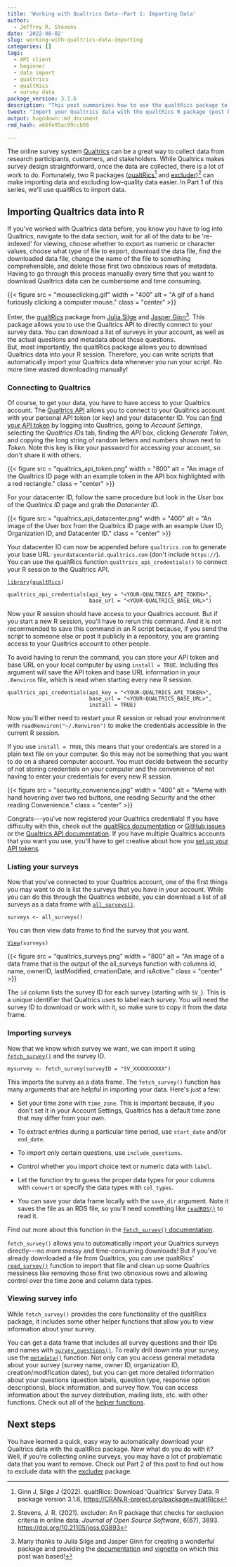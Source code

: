 ```yaml
---
title: 'Working with Qualtrics Data--Part 1: Importing Data'
author:
  - Jeffrey R. Stevens
date: '2022-08-02'
slug: working-with-qualtrics-data-importing
categories: []
tags:
  - API client
  - beginner
  - data import
  - qualtrics
  - qualtRics
  - survey data
package_version: 3.1.6
description: "This post summarizes how to use the qualtRics package to import Qualtrics data."
tweet: "Import your Qualtrics data with the qualtRics R package (post by @JeffStevensADML)!"
output: hugodown::md_document
rmd_hash: a66fe95ac99ccb56

---
```


The online survey system [Qualtrics](https://www.qualtrics.com/) can be a great way to collect data from research participants, customers, and stakeholders. While Qualtrics makes survey design straightforward, once the data are collected, there is a lot of work to do. Fortunately, two R packages ([qualtRics](https://docs.ropensci.org/qualtRics/)[^1] and [excluder](https://docs.ropensci.org/excluder/))[^2] can make importing data and excluding low-quality data easier. In Part 1 of this series, we'll use qualtRics to import data.

## Importing Qualtrics data into R

If you've worked with Qualtrics data before, you know you have to log into Qualtrics, navigate to the data section, wait for all of the data to be 're-indexed' for viewing, choose whether to export as numeric or character values, choose what type of file to export, download the data file, find the downloaded data file, change the name of the file to something comprehensible, and delete those first two obnoxious rows of metadata. Having to go through this process manually every time that you want to download Qualtrics data can be cumbersome and time consuming.

{{< figure src = "mouseclicking.gif" width = "400" alt = "A gif of a hand furiously clicking a computer mouse." class = "center" >}}
<!-- ![](mouseclicking.gif) -->

Enter, the [qualtRics](https://docs.ropensci.org/qualtRics/) package from [Julia Silge](https://juliasilge.com/) and [Jasper Ginn](https://jasperhg90.github.io/)[^3]. This package allows you to use the Qualtrics API to directly connect to your survey data. You can download a list of surveys in your account, as well as the actual questions and metadata about those questions.  
But, most importantly, the qualtRics package allows you to download Qualtrics data into your R session. Therefore, you can write scripts that automatically import your Qualtrics data whenever you run your script. No more time wasted downloading manually!

### Connecting to Qualtrics

Of course, to get your data, you have to have access to your Qualtrics account. The [Qualtrics API](https://api.qualtrics.com/) allows you to connect to your Qualtrics account with your personal API token (or key) and your datacenter ID. You can [find your API token](https://api.qualtrics.com/ZG9jOjg3NjYzMg-api-key-authentication) by logging into Qualtrics, going to *Account Settings*, selecting the *Qualtrics IDs* tab, finding the *API* box, clicking *Generate Token*, and copying the long string of random letters and numbers shown next to *Token*. Note this key is like your password for accessing your account, so don't share it with others.

{{< figure src = "qualtrics_api_token.png" width = "800" alt = "An image of the Qualtrics ID page with an example token in the API box highlighted with a red rectangle." class = "center" >}}
<!-- ![](qualtrics_api_token.png) -->

For your datacenter ID, follow the same procedure but look in the *User* box of the *Qualtrics ID* page and grab the *Datacenter ID*.

{{< figure src = "qualtrics_api_datacenter.png" width = "400" alt = "An image of the User box from the Qualtrics ID page with an example User ID, Organization ID, and Datacenter ID." class = "center" >}}
<!-- ![](qualtrics_api_datacenter.png) -->

Your datacenter ID can now be appended before `qualtrics.com` to generate your base URL: `yourdatacenterid.qualtrics.com` (don't include `https://`). You can use the qualtRics function `qualtrics_api_credentials()` to connect your R session to the Qualtrics API.

<div class="highlight">

<pre class='chroma'><code class='language-r' data-lang='r'><span><span class='kr'><a href='https://rdrr.io/r/base/library.html'>library</a></span><span class='o'>(</span><span class='nv'><a href='https://docs.ropensci.org/qualtRics/'>qualtRics</a></span><span class='o'>)</span></span>
<span></span>
<span><span class='nf'>qualtrics_api_credentials</span><span class='o'>(</span>api_key <span class='o'>=</span> <span class='s'>"&lt;YOUR-QUALTRICS_API_TOKEN&gt;"</span>, </span>
<span>                          base_url <span class='o'>=</span> <span class='s'>"&lt;YOUR-QUALTRICS_BASE_URL&gt;"</span><span class='o'>)</span></span></code></pre>

</div>

Now your R session should have access to your Qualtrics account. But if you start a new R session, you'll have to rerun this command. And it is not recommended to save this command in an R script because, if you send the script to someone else or post it publicly in a repository, you are granting access to your Qualtrics account to other people.

To avoid having to rerun the command, you can store your API token and base URL on your local computer by using `install = TRUE`. Including this argument will save the API token and base URL information in your `.Renviron` file, which is read when starting every new R session.

<div class="highlight">

<pre class='chroma'><code class='language-r' data-lang='r'><span><span class='nf'>qualtrics_api_credentials</span><span class='o'>(</span>api_key <span class='o'>=</span> <span class='s'>"&lt;YOUR-QUALTRICS_API_TOKEN&gt;"</span>, </span>
<span>                          base_url <span class='o'>=</span> <span class='s'>"&lt;YOUR-QUALTRICS_BASE_URL&gt;"</span>,</span>
<span>                          install <span class='o'>=</span> <span class='kc'>TRUE</span><span class='o'>)</span></span></code></pre>

</div>

Now you'll either need to restart your R session or reload your environment with `readRenviron("~/.Renviron")` to make the credentials accessible in the current R session.

If you use `install = TRUE`, this means that your credentials are stored in a plain text file on your computer. So this may not be something that you want to do on a shared computer account. You must decide between the security of not storing credentials on your computer and the convenience of not having to enter your credentials for every new R session.

{{< figure src = "security_convenience.jpg" width = "400" alt = "Meme with hand hovering over two red buttons, one reading Security and the other reading Convenience." class = "center" >}}
<!-- ![](security_convenience.jpg) -->

Congrats---you've now registered your Qualtrics credentials! If you have difficulty with this, check out the [qualtRics documentation](https://docs.ropensci.org/qualtRics/articles/qualtRics.html#registering-your-qualtrics-credentials) or [GitHub issues](https://github.com/ropensci/qualtRics/issues) or the [Qualtrics API documentation](https://api.qualtrics.com/). If you have multiple Qualtrics accounts that you want you use, you'll have to get creative about how you [set up your API tokens](https://github.com/ropensci/qualtRics/issues/110).

### Listing your surveys

Now that you've connected to your Qualtrics account, one of the first things you may want to do is list the surveys that you have in your account. While you can do this through the Qualtrics website, you can download a list of all surveys as a data frame with [`all_surveys()`](https://docs.ropensci.org/qualtRics/reference/all_surveys.html).

<div class="highlight">

<pre class='chroma'><code class='language-r' data-lang='r'><span><span class='nv'>surveys</span> <span class='o'>&lt;-</span> <span class='nf'>all_surveys</span><span class='o'>(</span><span class='o'>)</span> </span></code></pre>

</div>

You can then view data frame to find the survey that you want.

<div class="highlight">

<pre class='chroma'><code class='language-r' data-lang='r'><span><span class='nf'><a href='https://rdrr.io/r/utils/View.html'>View</a></span><span class='o'>(</span><span class='nv'>surveys</span><span class='o'>)</span></span></code></pre>

</div>

{{< figure src = "qualtrics_surveys.png" width = "800" alt = "An image of a data frame that is the output of the all_surveys function with columns id, name, ownerID, lastModified, creationDate, and isActive." class = "center" >}}
<!-- ![](qualtrics_surveys.png) -->

The `id` column lists the survey ID for each survey (starting with `SV_`). This is a unique identifier that Qualtrics uses to label each survey. You will need the survey ID to download or work with it, so make sure to copy it from the data frame.

### Importing surveys

Now that we know which survey we want, we can import it using [`fetch_survey()`](https://docs.ropensci.org/qualtRics/reference/fetch_survey.html) and the survey ID.

<div class="highlight">

<pre class='chroma'><code class='language-r' data-lang='r'><span><span class='nv'>mysurvey</span> <span class='o'>&lt;-</span> <span class='nf'>fetch_survey</span><span class='o'>(</span>surveyID <span class='o'>=</span> <span class='s'>"SV_XXXXXXXXXX"</span><span class='o'>)</span></span></code></pre>

</div>

This imports the survey as a data frame. The `fetch_survey()` function has many arguments that are helpful in importing your data. Here's just a few:

-   Set your time zone with `time_zone`. This is important because, if you don't set it in your Account Settings, Qualtrics has a default time zone that may differ from your own.

-   To extract entries during a particular time period, use `start_date` and/or `end_date`.

-   To import only certain questions, use `include_questions`.

-   Control whether you import choice text or numeric data with `label`.

-   Let the function try to guess the proper data types for your columns with `convert` or specify the data types with `col_types`.

-   You can save your data frame locally with the `save_dir` argument. Note it saves the file as an RDS file, so you'll need something like [`readRDS()`](https://rdrr.io/r/base/readRDS.html) to read it.

Find out more about this function in the [`fetch_survey()` documentation](https://docs.ropensci.org/qualtRics/reference/fetch_survey.html).

`fetch_survey()` allows you to automatically import your Qualtrics surveys directly---no more messy and time-consuming downloads! But if you've already downloaded a file from Qualtrics, you can use qualtRics' [`read_survey()`](https://docs.ropensci.org/qualtRics/reference/read_survey.html) function to import that file and clean up some Qualtrics messiness like removing those first two obnoxious rows and allowing control over the time zone and column data types.

### Viewing survey info

While `fetch_survey()` provides the core functionality of the qualtRics package, it includes some other helper functions that allow you to view information about your survey.

You can get a data frame that includes all survey questions and their IDs and names with [`survey_questions()`](https://docs.ropensci.org/qualtRics/reference/survey_questions.html). To really drill down into your survey, use the [`metadata()`](https://docs.ropensci.org/qualtRics/reference/metadata.html) function. Not only can you access general metadata about your survey (survey name, owner ID, organization ID, creation/modification dates), but you can get more detailed information about your questions (question labels, question type, response option descriptions), block information, and survey flow. You can access information about the survey distribution, mailing lists, etc. with other functions. Check out all of the [helper functions](https://docs.ropensci.org/qualtRics/reference/index.html).

## Next steps

You have learned a quick, easy way to automatically download your Qualtrics data with the qualtRics package. Now what do you do with it? Well, if you're collecting online surveys, you may have a lot of problematic data that you want to remove. Check out Part 2 of this post to find out how to exclude data with the [excluder](https://docs.ropensci.org/excluder/) package.

[^1]: Ginn J, Silge J (2022). qualtRics: Download 'Qualtrics' Survey Data. R package version 3.1.6, <https://CRAN.R-project.org/package=qualtRics>

[^2]: Stevens, J. R. (2021). excluder: An R package that checks for exclusion criteria in online data. *Journal of Open Source Software*, 6(67), 3893. <https://doi.org/10.21105/joss.03893>

[^3]: Many thanks to Julia Silge and Jasper Ginn for creating a wonderful package and providing the [documentation](https://docs.ropensci.org/qualtRics/) and [vignette](https://docs.ropensci.org/qualtRics/articles/qualtRics.html) on which this post was based!

